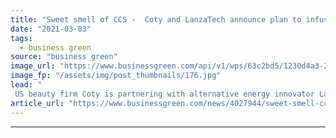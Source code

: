 ```yaml
---
title: "Sweet smell of CCS -  Coty and LanzaTech announce plan to infuse perfumes with captured carbon"
date: "2021-03-03"
tags: 
  - business green
source: "business green"
image_url: "https://www.businessgreen.com/api/v1/wps/63c2bd5/1230d4a3-27dd-4ec7-9d71-62836e69721e/5/iStock-468047661-185x114.jpg"
image_fp: "/assets/img/post_thumbnails/176.jpg"
lead: "
 US beauty firm Coty is partnering with alternative energy innovator LanzaTech to incorporate ethanol made from captured carbon emissions into its perfume products ..."
article_url: "https://www.businessgreen.com/news/4027944/sweet-smell-ccs-coty-lanzatech-announce-plan-infuse-perfumes-captured-carbon"
---
```


---
